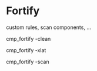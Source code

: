 # Fortify
custom rules, scan components, ...

cmp_fortify -clean <release>

cmp_fortify -xlat <release>

cmp_fortify -scan <release>


